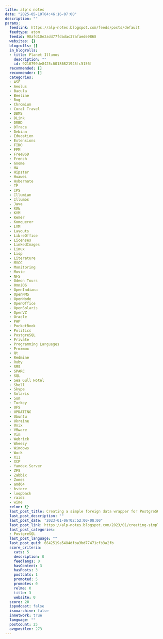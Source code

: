 ```yaml
---
title: alp's notes
date: "2025-05-10T04:46:16-07:00"
description: ""
params:
  feedlink: https://alp-notes.blogspot.com/feeds/posts/default
  feedtype: atom
  feedid: 98afd10e2add77fdadac37afaede9868
  websites: {}
  blogrolls: []
  in_blogrolls:
  - title: Planet Illumos
    description: ""
    id: 9210799de8425c60186821945fc5156f
  recommended: []
  recommender: []
  categories:
  - ASF
  - Aeolus
  - Bacula
  - Beeline
  - Bug
  - Chromium
  - Coral Travel
  - DBMS
  - DLink
  - DRBD
  - DTrace
  - Debian
  - Education
  - Extensions
  - FIDO
  - FPM
  - FreeBSD
  - French
  - Gnome
  - HA
  - Hipster
  - Huawei
  - Hybernate
  - IP
  - IPS
  - Illumian
  - Illumos
  - Java
  - KDE
  - KVM
  - Kemer
  - Konqueror
  - LVM
  - Layouts
  - LibreOffice
  - Licenses
  - LinkedImages
  - Linux
  - Lisp
  - Literature
  - MVCC
  - Monitoring
  - Movie
  - NFS
  - Odeon Tours
  - OmniOS
  - OpenIndiana
  - OpenNMS
  - OpenNode
  - OpenOffice
  - OpenSolaris
  - OpenVZ
  - Oracle
  - PHP
  - PocketBook
  - Politics
  - PostgreSQL
  - Private
  - Programming Languages
  - Proxmox
  - Qt
  - Redmine
  - Ruby
  - SMS
  - SPARC
  - SQL
  - Sea Gull Hotel
  - Shell
  - Skype
  - Solaris
  - Sun
  - Turkey
  - UFS
  - UPDATING
  - Ubuntu
  - Ukraine
  - Unix
  - VMware
  - Vim
  - Webrick
  - Wheezy
  - Windows
  - Work
  - X11
  - XCP
  - Yandex.Server
  - ZFS
  - Zabbix
  - Zones
  - amd64
  - hstore
  - loopback
  - raidz
  - wine
  relme: {}
  last_post_title: Creating a simple foreign data wrapper for PostgreSQL
  last_post_description: ""
  last_post_date: "2023-01-06T02:52:00-08:00"
  last_post_link: https://alp-notes.blogspot.com/2023/01/creating-simple-foreign-data-wrapper.html
  last_post_categories:
  - PostgreSQL
  last_post_language: ""
  last_post_guid: 6642519a5484dfba3bd77471cfb3a2fb
  score_criteria:
    cats: 5
    description: 0
    feedlangs: 0
    hasContent: 3
    hasPosts: 3
    postcats: 1
    promoted: 5
    promotes: 0
    relme: 0
    title: 3
    website: 0
  score: 20
  ispodcast: false
  isnoarchive: false
  innetwork: true
  language: ""
  postcount: 25
  avgpostlen: 273
---
```

